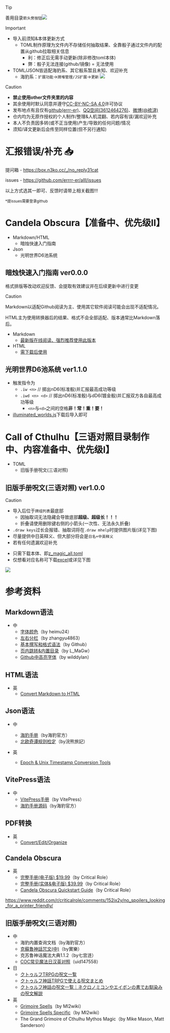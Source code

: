 > [!TIP]
> 善用目录`箭头旁按钮`![](https://github.com/errrr-er/alll/blob/main/other/readme_pic/readme_lists_pointout.png?raw=true)

> [!IMPORTANT]
> - 导入前须知&本体更新方式
>     - TOML制作原理为文件内不存储任何抽取结果、全靠骰子通过文件内的配置从github拉取相关信息
>         - 利：修正后无需手动更新(除非修改toml本体)
>         - 弊：骰子无法连接(github/镜像) = 无法使用
> - TOML/JSON皆适配海豹系、其它骰系暂且未知、欢迎补充
>     - 海豹系：`扩展功能`->`牌堆管理/JS扩展`->`更新`
> ![](https://github.com/errrr-er/alll/blob/main/other/readme_pic/sealdice_update_example_pointout.png?raw=true)

> [!CAUTION]
> - **禁止使用other文件夹里的内容**
> - 其余使用时默认同意并遵守[CC-BY-NC-SA 4.0](https://creativecommons.org/licenses/by-nc-sa/4.0/deed.zh-hans)许可协议
> - 发布地点有且仅有[github(errr-er)](https://github.com/errrr-er/alll)、[QQ空间(3612464276)](https://user.qzone.qq.com/3612464276)、[微博(@裗浳)](https://m.weibo.cn/u/7850658576?luicode=10000011&lfid=1005056364573448)
> - 仓内均为无原作授权的个人制作/整理&人机混翻、若内容有误/漏欢迎补充
> - 本人不负责因多转(或不正当使用)产生/导致的任何问题/情况
> - 须知/译文更新后会传至同样位置(但不另行通知)

# 汇报错误/补充 :inbox_tray:

提问箱 - https://box.n3ko.cc/_/no_reply31cat

issues - https://github.com/errrr-er/alll/issues

以上方式选其一即可、反馈时请带上相关截图!!!

<sub>*提issues需要登录github</sub>

# Candela Obscura【准备中、优先级II】

- Markdown/HTML
    - 暗烛快速入门指南
- Json
    - 光明世界D6池系统

## 暗烛快速入门指南 ver0.0.0

格式排版等改动欢迎反馈、会提取有效建议并在后续更新中进行变更

> [!CAUTION]
> Markdown以适配Github阅读为主、使用其它软件阅读可能会出现不适配情况。
> 
> HTML主为使用转换器后的结果、格式不会全部适配、版本通常比Markdown落后。

- Markdown
    - [最新版在线阅读、强烈推荐使用此版本](https://github.com/errrr-er/alll/blob/main/candela_obscura/candela_obscura_qsg.md)
- HTML
    - [需下载后使用](https://github.com/errrr-er/alll/blob/main/candela_obscura/candela_obscura_qsg.html)

## 光明世界D6池系统 ver1.1.0

- 触发指令为
    - `.iw <n>` // 掷出nD6(标准骰)并汇报最高成功等级
    - `.iwd <n> <d>` // 掷出nD6(标准骰)与dD6(镀金骰)并汇报双方各自最高成功等级
        - `<n>`与`<d>`之间的空格**非！常！重！要！**
- [illuminated_worlds.js](https://github.com/errrr-er/alll/blob/main/candela_obscura/illuminated_worlds.js)下载后导入即可

# Call of Cthulhu【三语对照目录制作中、内容准备中、优先级I】

- TOML
    - 旧版手册呪文(三语对照)

## 旧版手册呪文(三语对照) ver1.0.0

> [!CAUTION]
> - 导入后位于`牌组列表`最底部
>   - 因抽取词无法隐藏会导致底部**超级、超级长！！！**
>   - 折叠请使用删除键右侧的小箭头(一次性、无法永久折叠)
> - `.draw keys`过长会报错、抽取词将在`.draw mhelp`时提供图片版(详见下图)
> - 尽量提供中日英释义、但大部分将会是`日名+中英释义`
> - 若有任何遗漏欢迎补充

- 只需下载本体、即[z_magic_all.toml](https://github.com/errrr-er/alll/tree/main/call_of_cthulhu/magic/CJE/z_magic_all.toml)
- 仅想看对应名称可下载[excel](https://github.com/errrr-er/alll/tree/main/call_of_cthulhu/magic/CJE/%E6%97%A7%E7%89%88%E6%89%8B%E5%86%8C%E5%91%AA%E6%96%87_%E4%BB%85%E5%90%8D%E7%A7%B0.xlsx)或详见下图

![](https://github.com/errrr-er/alll/blob/main/other/readme_pic/magic_all.png?raw=true)

# 参考资料

## Markdown语法

- 中
    - [字体颜色](https://blog.csdn.net/heimu24/article/details/81189700)（by heimu24）
    - [左右分栏](https://blog.csdn.net/zhangyu4863/article/details/83504008)（by zhangyu4863）
    - [基本撰写和格式语法](https://docs.github.com/zh/get-started/writing-on-github/getting-started-with-writing-and-formatting-on-github/basic-writing-and-formatting-syntax)（by Github）
    - [页内跳转&内置目录](https://blog.csdn.net/qq_38276669/article/details/86748936)（by L_MaGw）
    - [Github中高亮字体](https://github.com/guodongxiaren/README/issues/21)（by wilddylan）

## HTML语法

- 英
    - [Convert Markdown to HTML](https://markdowntohtml.com/)

## Json语法

- 中
    - [海豹手册](https://dice.weizaima.com/manual/)（by海豹官方）
    - [北欧奇谭规则检定](https://github.com/sealdice/javascript)（by浣熊旅記）

- 英
    - [Epoch & Unix Timestamp Conversion Tools](https://www.epochconverter.com/)

## VitePress语法
- 中
    - [VitePress手册](https://vitepress.dev/zh/)（by VitePress）
    - [海豹手册源码](https://github.com/sealdice/sealdice-manual-next)（by海豹官方）

## PDF转换

- 英
    - [Convert/Edit/Organize](https://www.pdfforge.org/online/en)

## Candela Obscura

- 英
    - [完整手册(电子版) $19.99](https://shop.critrole.com/collections/books/products/candela-obscura-core-rulebook-pdf)（by Critical Role）
    - [完整手册(实体&电子版) $39.99](https://shop.critrole.com/products/candela-obscura-core-rulebook)（by Critical Role）
    - [Candela Obscura Quickstart Guide](https://shop.critrole.com/products/candela-obscura-quickstart-guide)（by Critical Role）

https://www.reddit.com/r/criticalrole/comments/152ix2y/no_spoilers_looking_for_a_printer_friendly/

## 旧版手册呪文(三语对照)

- 中
    - 海豹内置查询文档（by海豹官方）
    - [克蘇魯神話咒文(中)](https://home.gamer.com.tw/creationDetail.php?sn=4140071)（by實樂）
    - 克苏鲁神话魔法大典1.1.2（by七宫涟）
    - [COC常见魔法日汉英对照](https://www.bilibili.com/opus/853115006210801681)（uid147558）
- 日
    - [クトゥルフTRPGの呪文一覧](https://trpg-yaruo.com/jyumon/)
    - [クトゥルフ神話TRPGで使える呪文まとめ](https://boardgame-blog.com/cthulhu-spell/)
    - [クトゥルフ神話の呪文一覧｜ネクロノミコンやエイボンの書でお馴染みの呪文解説](https://trpg-japan.com/call_of_cthulhu/coc-basic/cthulhu-mythos-spell-list/)
- 英
    - [Grimoire Spells](http://www.gubaba.org/mi2/wiki/index.php/Grimoire_Spells)（by MI2wiki）
    - [Grimoire Spells Specific](http://www.gubaba.org/mi2/wiki/index.php/Grimoire_Spells_Specific)（by MI2wiki）
    - The Grand Grimoire of Cthulhu Mythos Magic（by Mike Mason, Matt Sanderson）
